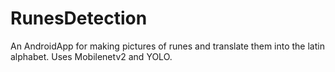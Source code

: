 # RunesDetection
An AndroidApp for making pictures of runes and translate them into the latin alphabet.
Uses Mobilenetv2 and YOLO.
